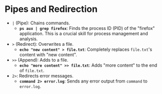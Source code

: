 # Pipes and Redirection

- `|` (Pipe): Chains commands.
  - **`ps aux | grep firefox`**: Finds the process ID (PID) of the "firefox" application. This is a crucial skill for process management and analysis.
- `>` (Redirect): Overwrites a file.
  - **`echo "new content" > file.txt`**: Completely replaces `file.txt`'s content with "new content".
- `>>` (Append): Adds to a file.
  - **`echo "more content" >> file.txt`**: Adds "more content" to the end of `file.txt`.
- `2>`: Redirects error messages.
  - **`command 2> error.log`**: Sends any error output from `command` to `error.log`.
